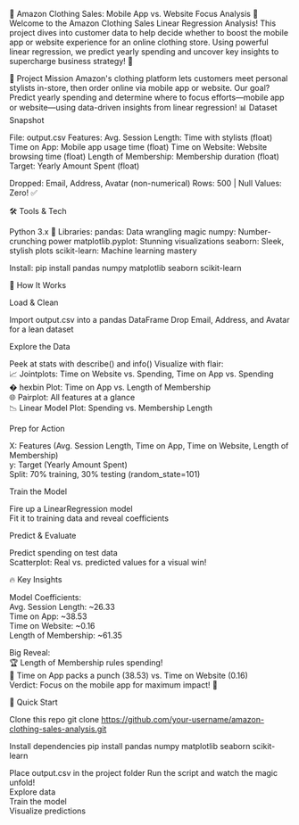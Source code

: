 🌟 Amazon Clothing Sales: Mobile App vs. Website Focus Analysis 🌟
Welcome to the Amazon Clothing Sales Linear Regression Analysis! This project dives into customer data to help decide whether to boost the mobile app or website experience for an online clothing store. Using powerful linear regression, we predict yearly spending and uncover key insights to supercharge business strategy! 🚀

🎯 Project Mission
Amazon's clothing platform lets customers meet personal stylists in-store, then order online via mobile app or website. Our goal? Predict yearly spending and determine where to focus efforts—mobile app or website—using data-driven insights from linear regression! 
📊 Dataset Snapshot

File: output.csv
Features:
Avg. Session Length: Time with stylists (float)
Time on App: Mobile app usage time (float)
Time on Website: Website browsing time (float)
Length of Membership: Membership duration (float)
Target: Yearly Amount Spent (float)


Dropped: Email, Address, Avatar (non-numerical)
Rows: 500 | Null Values: Zero! ✅


🛠️ Tools & Tech

Python 3.x 🐍
Libraries:
pandas: Data wrangling magic
numpy: Number-crunching power
matplotlib.pyplot: Stunning visualizations
seaborn: Sleek, stylish plots
scikit-learn: Machine learning mastery


Install: pip install pandas numpy matplotlib seaborn scikit-learn


🚀 How It Works

Load & Clean  

Import output.csv into a pandas DataFrame
Drop Email, Address, and Avatar for a lean dataset


Explore the Data  

Peek at stats with describe() and info()
Visualize with flair:  
📈 Jointplots: Time on Website vs. Spending, Time on App vs. Spending  
� hexbin Plot: Time on App vs. Length of Membership  
🌐 Pairplot: All features at a glance  
📉 Linear Model Plot: Spending vs. Membership Length




Prep for Action  

X: Features (Avg. Session Length, Time on App, Time on Website, Length of Membership)  
y: Target (Yearly Amount Spent)  
Split: 70% training, 30% testing (random_state=101)


Train the Model  

Fire up a LinearRegression model  
Fit it to training data and reveal coefficients


Predict & Evaluate  

Predict spending on test data  
Scatterplot: Real vs. predicted values for a visual win!




🔥 Key Insights

Model Coefficients:  
Avg. Session Length: ~26.33  
Time on App: ~38.53  
Time on Website: ~0.16  
Length of Membership: ~61.35


Big Reveal:  
🏆 Length of Membership rules spending!  
📱 Time on App packs a punch (38.53) vs. Time on Website (0.16)  
Verdict: Focus on the mobile app for maximum impact! 🚀




🏃 Quick Start

Clone this repo  git clone https://github.com/your-username/amazon-clothing-sales-analysis.git


Install dependencies  pip install pandas numpy matplotlib seaborn scikit-learn


Place output.csv in the project folder
Run the script and watch the magic unfold!  
Explore data  
Train the model  
Visualize predictions




